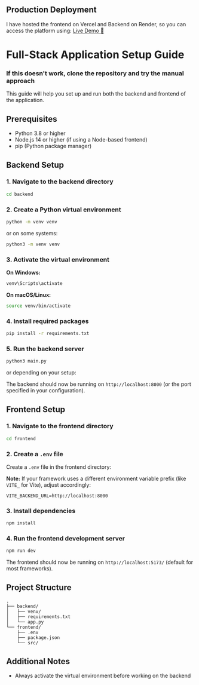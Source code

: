 
## Production Deployment

I have hosted the frontend on Vercel and Backend on Render, so you can access the platform using: [Live Demo 🚀](https://poll-chat-interface.vercel.app/)

# Full-Stack Application Setup Guide

### If this doesn't work, clone the repository and try the manual approach


This guide will help you set up and run both the backend and frontend of the application.

## Prerequisites

- Python 3.8 or higher
- Node.js 14 or higher (if using a Node-based frontend)
- pip (Python package manager)

## Backend Setup

### 1. Navigate to the backend directory

```bash
cd backend
```

### 2. Create a Python virtual environment

```bash
python -m venv venv
```

or on some systems:

```bash
python3 -m venv venv
```

### 3. Activate the virtual environment

**On Windows:**
```bash
venv\Scripts\activate
```

**On macOS/Linux:**
```bash
source venv/bin/activate
```

### 4. Install required packages

```bash
pip install -r requirements.txt
```

### 5. Run the backend server

```bash
python3 main.py
```

or depending on your setup:

The backend should now be running on `http://localhost:8000` (or the port specified in your configuration).

## Frontend Setup

### 1. Navigate to the frontend directory

```bash
cd frontend
```

### 2. Create a `.env` file

Create a `.env` file in the frontend directory:


**Note:** If your framework uses a different environment variable prefix (like `VITE_` for Vite), adjust accordingly:

```env
VITE_BACKEND_URL=http://localhost:8000
```

### 3. Install dependencies

```bash
npm install
```

### 4. Run the frontend development server

```bash
npm run dev
```

The frontend should now be running on `http://localhost:5173/` (default for most frameworks).

## Project Structure

```
.
├── backend/
│   ├── venv/
│   ├── requirements.txt
│   └── app.py
└── frontend/
    ├── .env
    ├── package.json
    └── src/
```

## Additional Notes

- Always activate the virtual environment before working on the backend